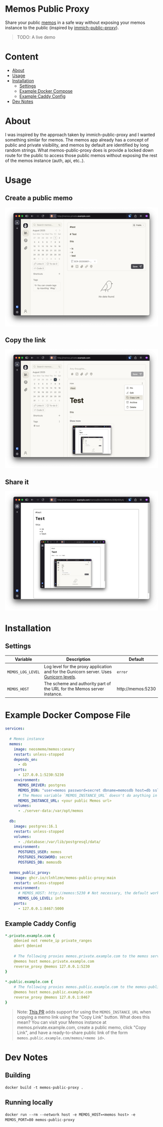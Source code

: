 # Memos Public Proxy

Share your public [memos](https://github.com/usememos/memos) in a safe way without exposing your memos instance to the public (inspired by [immich-public-proxy](https://github.com/alangrainger/immich-public-proxy)).

> TODO: A live demo

# Content

* [About](#about)
* [Usage](#usage)
* [Installation](#installation)
  * [Settings](#settings)
  * [Example Docker Compose](#example-docker-compose-file)
  * [Example Caddy Config](#example-caddy-config)
* [Dev Notes](#dev-notes)



# About

I was inspired by the approach taken by immich-public-proxy and I wanted something similar for memos. The memos app already has a concept of public and private visibility, and memos by default are identified by long random strings. What memos-public-proxy does is provide a locked down route for the public to access those public memos without exposing the rest of the memos instance (auth, api, etc..).

# Usage

## Create a public memo

![Create a memo](docs/SCR-20250801-mwyg.png)

## Copy the link

![Copy the link](docs/SCR-20250801-mwzq.png)

## Share it

![Share it](docs/SCR-20250801-myat.png)

# Installation

## Settings

| Variable | Description | Default |
| - | - | - |
| `MEMOS_LOG_LEVEL` | Log level for the proxy application and for the Gunicorn server. Uses [Gunicorn levels](https://docs.gunicorn.org/en/stable/settings.html#loglevel). | `error` |
| `MEMOS_HOST` | The scheme and authority part of the URL for the Memos server instance. | http://memos:5230 |

# Example Docker Compose File

```yaml
services:

  # Memos instance
  memos:
    image: neosmemo/memos:canary
    restart: unless-stopped
    depends_on:
      - db
    ports:
      - 127.0.0.1:5230:5230
    environment:
      MEMOS_DRIVER: postgres
      MEMOS_DSN: "user=memos password=secret dbname=memosdb host=db sslmode=disable"
      # The Memos variable `MEMOS_INSTANCE_URL` doesn't do anything in the latest release (0.25.0 as of this writing) which is why I'm using the canary tag. See the note below.
      MEMOS_INSTANCE_URL: <your public Memos url>
    volumes:
      - ./server-data:/var/opt/memos

  db:
    image: postgres:16.1
    restart: unless-stopped
    volumes:
      - ./database:/var/lib/postgresql/data/
    environment:
      POSTGRES_USER: memos
      POSTGRES_PASSWORD: secret
      POSTGRES_DB: memosdb

  memos_public_proxy:
    image: ghcr.io/clnhlzmn/memos-public-proxy:main
    restart: unless-stopped
    environment:
      # MEMOS_HOST: http://memos:5230 # Not necessary, the default works in this example.
      MEMOS_LOG_LEVEL: info
    ports:
      - 127.0.0.1:8467:5000
```

## Example Caddy Config

```yaml
*.private.example.com {
    @denied not remote_ip private_ranges
    abort @denied

    # The following proxies memos.private.example.com to the memos server (accessible from local IPs only).
    @memos host memos.private.example.com
    reverse_proxy @memos 127.0.0.1:5230
}

*.public.example.com {
    # The following proxies memos.public.example.com to the memos-public-proxy server (accessible from any IP).
    @memos host memos.public.example.com
    reverse_proxy @memos 127.0.0.1:8467
}
```

> Note: [This PR](https://github.com/usememos/memos/pull/4930) adds support for using the `MEMOS_INSTANCE_URL` when copying a memo link using the "Copy Link" button. What does this mean? You can visit your Memos instance at memos.private.example.com, create a public memo, click "Copy Link", and have a ready-to-share public link of the form `memos.public.example.com/memos/<memo id>`.

# Dev Notes

## Building

`docker build -t memos-public-proxy .`

## Running locally

`docker run --rm --network host -e MEMOS_HOST=<memos host> -e MEMOS_PORT=80 memos-public-proxy`
